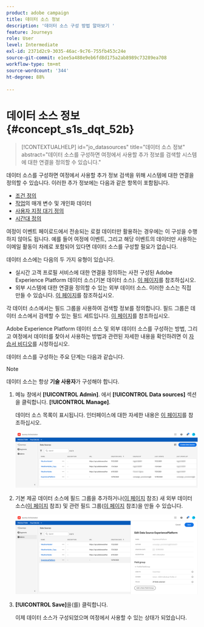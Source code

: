```yaml
---
product: adobe campaign
title: 데이터 소스 정보
description: '데이터 소스 구성 방법 알아보기 '
feature: Journeys
role: User
level: Intermediate
exl-id: 2371d2c9-3035-46ac-9c76-755fb453c24e
source-git-commit: e1ee5a488e9eb6fd8d175a2ab8989c73289ea708
workflow-type: tm+mt
source-wordcount: '344'
ht-degree: 88%

---
```


# 데이터 소스 정보 {#concept_s1s_dqt_52b}

>[!CONTEXTUALHELP]
>id="jo_datasources"
>title="데이터 소스 정보"
>abstract="데이터 소스를 구성하면 여정에서 사용할 추가 정보를 검색할 시스템에 대한 연결을 정의할 수 있습니다."

데이터 소스를 구성하면 여정에서 사용할 추가 정보 검색을 위해 시스템에 대한 연결을 정의할 수 있습니다. 이러한 추가 정보에는 다음과 같은 항목이 포함됩니다.

* [조건 정의](../building-journeys/condition-activity.md)
* [작업](../action/action.md)의 매개 변수 및 개인화 데이터
* [사용자 지정 대기 정의](../building-journeys/wait-activity.md#custom)
* [시간대 정의](../building-journeys/timezone-management.md)

여정이 이벤트 페이로드에서 전송되는 로컬 데이터만 활용하는 경우에는 이 구성을 수행하지 않아도 됩니다. 예를 들어 여정에 이벤트, 그리고 해당 이벤트의 데이터만 사용하는 이메일 활동이 차례로 포함되어 있다면 데이터 소스를 구성할 필요가 없습니다.

데이터 소스에는 다음의 두 가지 유형이 있습니다.

* 실시간 고객 프로필 서비스에 대한 연결을 정의하는 사전 구성된 Adobe Experience Platform 데이터 소스(기본 데이터 소스). [이 페이지](../datasource/adobe-experience-platform-data-source.md)를 참조하십시오.
* 외부 시스템에 대한 연결을 정의할 수 있는 외부 데이터 소스. 이러한 소스는 직접 만들 수 있습니다. [이 페이지](../datasource/external-data-sources.md)를 참조하십시오.

각 데이터 소스에서는 필드 그룹을 사용하여 검색할 정보를 정의합니다. 필드 그룹은 데이터 소스에서 검색할 수 있는 필드 세트입니다. [이 페이지](../datasource/field-groups.md)를 참조하십시오.

Adobe Experience Platform 데이터 소스 및 외부 데이터 소스를 구성하는 방법, 그리고 여정에서 데이터를 찾아서 사용하는 방법과 관련된 자세한 내용을 확인하려면 이 [자습서 비디오](https://experienceleague.adobe.com/docs/platform-learn/tutorials/journey-orchestration/configure-data-sources.html)를 시청하십시오.

데이터 소스를 구성하는 주요 단계는 다음과 같습니다.

>[!NOTE]
>
>데이터 소스는 항상 **기술 사용자**&#x200B;가 구성해야 합니다.

1. 메뉴 창에서 **[!UICONTROL Admin]**. 에서 **[!UICONTROL Data sources]** 섹션을 클릭합니다. **[!UICONTROL Manage]**.

   데이터 소스 목록이 표시됩니다. 인터페이스에 대한 자세한 내용은 [이 페이지](../about/user-interface.md)를 참조하십시오.

   ![](../assets/journey18.png)

1. 기본 제공 데이터 소스에 필드 그룹을 추가하거나([이 페이지](../datasource/adobe-experience-platform-data-source.md) 참조) 새 외부 데이터 소스([이 페이지](../datasource/external-data-sources.md) 참조) 및 관련 필드 그룹([이 페이지](../datasource/field-groups.md) 참조)을 만들 수 있습니다.

   ![](../assets/journey23.png)

1. **[!UICONTROL Save]**&#x200B;을(를) 클릭합니다.

   이제 데이터 소스가 구성되었으며 여정에서 사용할 수 있는 상태가 되었습니다.
